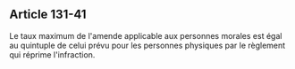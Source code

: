 Article 131-41
----
Le taux maximum de l'amende applicable aux personnes morales est égal au
quintuple de celui prévu pour les personnes physiques par le règlement qui
réprime l'infraction.
